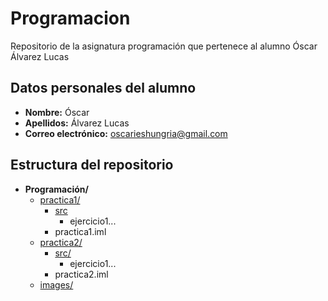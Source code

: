 # Programacion
Repositorio de la asignatura programación que pertenece al alumno Óscar Álvarez Lucas
## Datos personales del alumno
* **Nombre:** Óscar
* **Apellidos:** Álvarez Lucas
* **Correo electrónico:** oscarieshungria@gmail.com
## Estructura del repositorio
* **Programación/**
  * [practica1/](practica1)
    * [src](practica1/src)
      * ejercicio1...
    * practica1.iml
  * [practica2/](practica2)
    * [src/](practica2/src)
      * ejercicio1...
    * practica2.iml
  * [images/](images)